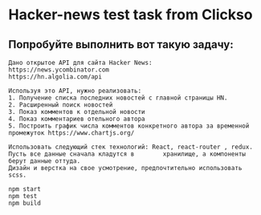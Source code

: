 # Hacker-news test task from Clickso

##	Попробуйте выполнить вот такую задачу:

	Дано открытое API для сайта Hacker News:
    https://news.ycombinator.com
	https://hn.algolia.com/api

	Используя это API, нужно реализовать:
	1. Получение списка последних новостей с главной страницы HN.
	2. Расширенный поиск новостей
	3. Показ комментов к отдельной новости
	4. Показ комментариев отельного автора
	5. Построить график числа комментов конкретного автора за временной промежуток https://www.chartjs.org/

	Использовать следующий стек технологий: React, react-router , redux. Пусть все данные сначала кладутся в 		хранилище, а компоненты берут данные оттуда.
	Дизайн и верстка на свое усмотрение, предпочтительно использовать scss.

	npm start
	npm test
	npm build